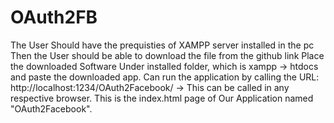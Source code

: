# OAuth2FB
The User Should have the prequisties of XAMPP server installed in the pc
Then the User should be able to download the file from the github link
Place the downloaded Software Under installed folder, which is xampp -> htdocs and paste the downloaded app.
Can run the application by calling the URL: http://localhost:1234/OAuth2Facebook/  -> This can be called in any respective browser.
This is the index.html page of Our Application named  "OAuth2Facebook".

